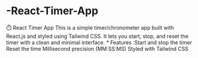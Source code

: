 # -React-Timer-App
⏱️ React Timer App This is a simple timer/chronometer app built with React.js and styled using Tailwind CSS. It lets you start, stop, and reset the timer with a clean and minimal interface.  * Features :Start and stop the timer  Reset the time  Millisecond precision (MM:SS:MS)  Styled with Tailwind CSS
